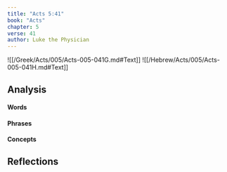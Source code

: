 ```yaml
---
title: "Acts 5:41"
book: "Acts"
chapter: 5
verse: 41
author: Luke the Physician
---
```

![[/Greek/Acts/005/Acts-005-041G.md#Text]]
![[/Hebrew/Acts/005/Acts-005-041H.md#Text]]

## Analysis

#### Words

#### Phrases

#### Concepts

## Reflections

